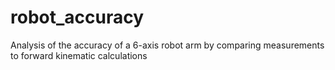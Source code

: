 # robot_accuracy
Analysis of the accuracy of a 6-axis robot arm by comparing measurements to forward kinematic calculations
